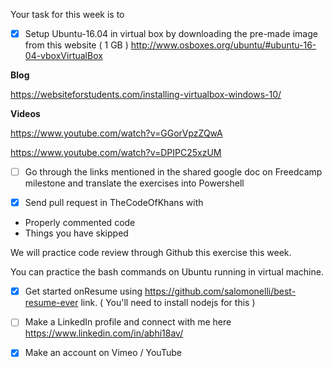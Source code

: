 Your task for this week is to

- [x] Setup Ubuntu-16.04 in virtual box by downloading the pre-made image from this website ( 1 GB )
http://www.osboxes.org/ubuntu/#ubuntu-16-04-vboxVirtualBox

**Blog**

https://websiteforstudents.com/installing-virtualbox-windows-10/

**Videos**

https://www.youtube.com/watch?v=GGorVpzZQwA

https://www.youtube.com/watch?v=DPIPC25xzUM

- [ ] Go through the links mentioned in the shared google doc on Freedcamp milestone and translate the exercises into Powershell 

- [x] Send pull request in TheCodeOfKhans with 

- Properly commented code 
- Things you have skipped

We will practice code review through Github this exercise this week.

You can practice the bash commands  on Ubuntu running in virtual machine.

- [x] Get started onResume using https://github.com/salomonelli/best-resume-ever link. ( You'll need to install nodejs for this )

- [ ] Make a LinkedIn profile and connect with me here https://www.linkedin.com/in/abhi18av/

- [x] Make an account on Vimeo / YouTube
